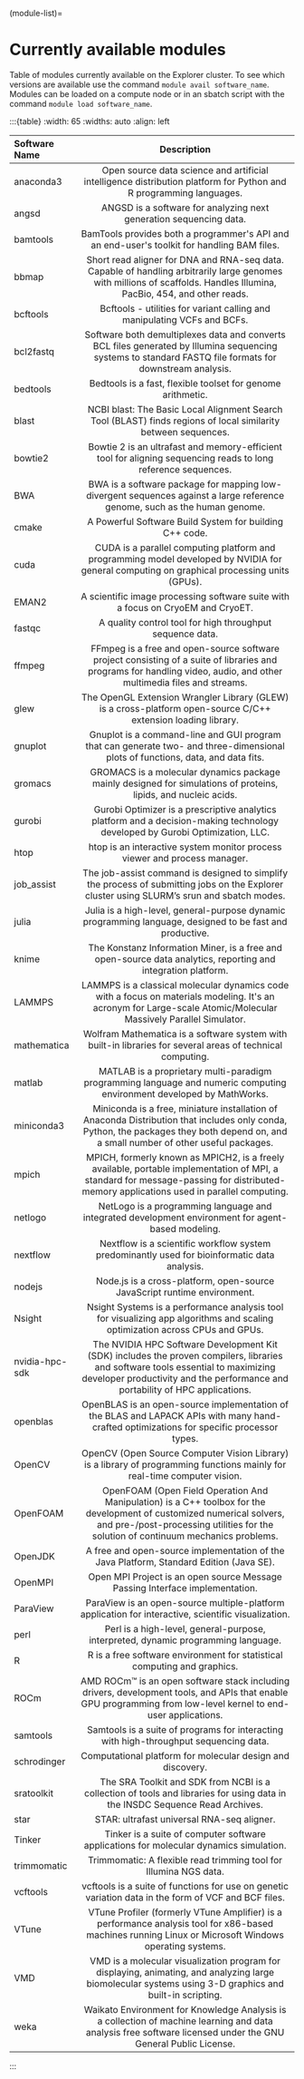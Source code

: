 (module-list)=

# Currently available modules

Table of modules currently available on the Explorer cluster. To see which versions are available use the command `module avail software_name`. Modules can be loaded on a compute node or in an sbatch script with the command `module load software_name`. 

:::{table} 
:width: 65
:widths: auto
:align: left

| Software Name     | Description     |  
| :---------------- | :------------:  | 
|	anaconda3	        |	Open	source	data	science	and	artificial	intelligence	distribution	platform	for	Python	and	R	programming	languages.	|															
|	angsd             | ANGSD is a software for analyzing next generation sequencing data.  |																																
|	bamtools	        |	BamTools provides both a programmer's API and an end-user's toolkit for handling BAM files.	|																												
|	bbmap							| Short read aligner for DNA and RNA-seq data. Capable of handling arbitrarily large genomes with millions of scaffolds. Handles Illumina, PacBio, 454, and other reads. |																									
|	bcftools					| Bcftools - utilities for variant calling and manipulating VCFs and BCFs.  |																											
|	bcl2fastq       	|	Software both demultiplexes data and converts BCL files generated by Illumina sequencing systems to standard FASTQ file formats for downstream analysis.	|																												
|	bedtools					| Bedtools is a fast, flexible toolset for genome arithmetic. |																											
|	blast							| NCBI blast: The Basic Local Alignment Search Tool (BLAST) finds regions of local similarity between sequences. |
|	bowtie2						| Bowtie 2 is an ultrafast and memory-efficient tool for aligning sequencing reads to long reference sequences.  |																										
|	BWA								| BWA is a software package for mapping low-divergent sequences against a large reference genome, such as the human genome. |																					
|	cmake             |	A Powerful Software Build System for building C++ code.	|																												
|	cuda						  | CUDA is a parallel computing platform and programming model developed by NVIDIA for general computing on graphical processing units (GPUs). | 																										
|	EMAN2							| A scientific image processing software suite with a focus on CryoEM and CryoET. |																									
|	fastqc						| A quality control tool for high throughput sequence data. |																										
|	ffmpeg          	|	FFmpeg is a free and open-source software project consisting of a suite of libraries and programs for handling video, audio, and other multimedia files and streams.	|																												
|	glew	            |	The OpenGL Extension Wrangler Library (GLEW) is a cross-platform open-source C/C++ extension loading library.	|																												
|	gnuplot	          |	Gnuplot is a command-line and GUI program that can generate two- and three-dimensional plots of functions, data, and data fits. 	|																												
|	gromacs			      | GROMACS is a molecular dynamics package mainly designed for simulations of proteins, lipids, and nucleic acids.								|																					
|	gurobi	          |	Gurobi Optimizer is a prescriptive analytics platform and a decision-making technology developed by Gurobi Optimization, LLC.   |																												
|	htop							| htop is an interactive system monitor process viewer and process manager. |																																																						
|	job_assist				| The job-assist command is designed to simplify the process of submitting jobs on the Explorer cluster using SLURM’s srun and sbatch modes. |																												
|	julia							| Julia is a high-level, general-purpose dynamic programming language, designed to be fast and productive. |																			
|	knime           	|	The	Konstanz	Information	Miner,	is	a	free	and	open-source	data	analytics,	reporting	and	integration	platform.	|															
|	LAMMPS						| LAMMPS is a classical molecular dynamics code with a focus on materials modeling. It's an acronym for Large-scale Atomic/Molecular Massively Parallel Simulator.																									
|	mathematica			  | Wolfram Mathematica is a software system with built-in libraries for several areas of technical computing. |																													
|	matlab						| MATLAB is a proprietary multi-paradigm programming language and numeric computing environment developed by MathWorks. |																										
|	miniconda3	      | Miniconda is a free, miniature installation of Anaconda Distribution that includes only conda, Python, the packages they both depend on, and a small number of other useful packages. |						
|	mpich							| MPICH, formerly known as MPICH2, is a freely available, portable implementation of MPI, a standard for message-passing for distributed-memory applications used in parallel computing. |
|	netlogo         	|	NetLogo is a programming language and integrated development environment for agent-based modeling.	|																												
|	nextflow					| Nextflow is a scientific workflow system predominantly used for bioinformatic data analysis. |																										
|	nodejs	          |	Node.js is a cross-platform, open-source JavaScript runtime environment.	|																												
|	Nsight				    | Nsight Systems is a performance analysis tool for visualizing app algorithms and scaling optimization across CPUs and GPUs. |																												
|	nvidia-hpc-sdk    |	The	NVIDIA	HPC	Software	Development	Kit	(SDK)	includes	the	proven	compilers,	libraries	and	software	tools	essential	to	maximizing	developer	productivity	and	the	performance	and	portability	of	HPC	applications.	|
|	openblas	    		| OpenBLAS is an open-source implementation of the BLAS and LAPACK APIs with many hand-crafted optimizations for specific processor types. |																													
|	OpenCV			      | OpenCV (Open Source Computer Vision Library) is a library of programming functions mainly for real-time computer vision.  |																													
|	OpenFOAM					| OpenFOAM (Open Field Operation And Manipulation) is a C++ toolbox for the development of customized numerical solvers, and pre-/post-processing utilities for the solution of continuum mechanics problems. |
|	OpenJDK	          |	A	free	and	open-source	implementation	of	the	Java	Platform,	Standard	Edition	(Java	SE).	|																	
|	OpenMPI				    | Open MPI Project is an open source Message Passing Interface implementation. |																												
|	ParaView	        | ParaView is an open-source multiple-platform application for interactive, scientific visualization.	|																												
|	perl							| Perl is a high-level, general-purpose, interpreted, dynamic programming language. |																							
|	R	                |	R	is	a	free	software	environment	for	statistical	computing	and	graphics.	|																			
|	ROCm							| AMD ROCm™ is an open software stack including drivers, development tools, and APIs that enable GPU programming from low-level kernel to end-user applications. |																						
|	samtools					| Samtools is a suite of programs for interacting with high-throughput sequencing data. |																											
|	schrodinger	      |	Computational platform for molecular design and discovery.	|																												
|	sratoolkit				| The SRA Toolkit and SDK from NCBI is a collection of tools and libraries for using data in the INSDC Sequence Read Archives. |																							
|	star						  | STAR: ultrafast universal RNA-seq aligner. |																										
|	Tinker						| Tinker is a suite of computer software applications for molecular dynamics simulation. |																									
|	trimmomatic				| Trimmomatic: A flexible read trimming tool for Illumina NGS data. |																												
|	vcftools	        |	vcftools is a suite of functions for use on genetic variation data in the form of VCF and BCF files.	|																												
|	VTune						  | VTune Profiler (formerly VTune Amplifier) is a performance analysis tool for x86-based machines running Linux or Microsoft Windows operating systems.  |
| VMD               | VMD is a molecular visualization program for displaying, animating, and analyzing large biomolecular systems using 3-D graphics and built-in scripting. |
| weka              | Waikato Environment for Knowledge Analysis is a collection of machine learning and data analysis free software licensed under the GNU General Public License. |
:::
